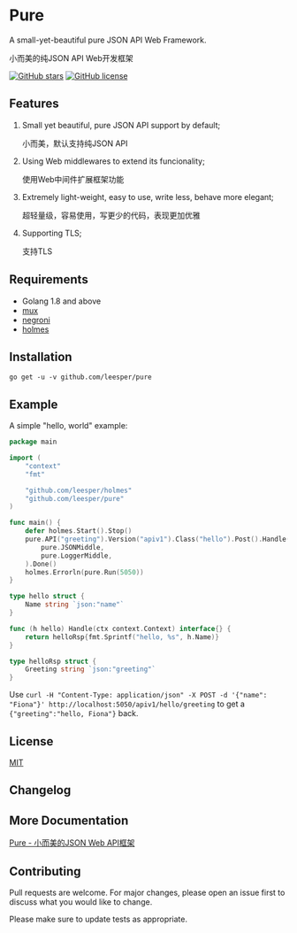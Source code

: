 # Pure

A small-yet-beautiful pure JSON API Web Framework.

小而美的纯JSON API Web开发框架

[![GitHub stars](https://img.shields.io/github/stars/leesper/pure.svg)](https://github.com/leesper/pure/stargazers)
[![GitHub license](https://img.shields.io/github/license/leesper/pure.svg)](https://github.com/leesper/pure)

## Features

1. Small yet beautiful, pure JSON API support by default;

    小而美，默认支持纯JSON API

2. Using Web middlewares to extend its funcionality;

    使用Web中间件扩展框架功能

3. Extremely light-weight, easy to use, write less, behave more elegant;

    超轻量级，容易使用，写更少的代码，表现更加优雅

4. Supporting TLS;

    支持TLS

## Requirements

* Golang 1.8 and above
* [mux](https://github.com/gorilla/mux)
* [negroni](https://github.com/urfave/negroni)
* [holmes](https://github.com/leesper/holmes)

## Installation

`go get -u -v github.com/leesper/pure`

## Example

A simple "hello, world" example:

```go
package main

import (
	"context"
	"fmt"

	"github.com/leesper/holmes"
	"github.com/leesper/pure"
)

func main() {
	defer holmes.Start().Stop()
	pure.API("greeting").Version("apiv1").Class("hello").Post().Handle(hello{}).Use(
		pure.JSONMiddle,
		pure.LoggerMiddle,
	).Done()
	holmes.Errorln(pure.Run(5050))
}

type hello struct {
	Name string `json:"name"`
}

func (h hello) Handle(ctx context.Context) interface{} {
	return helloRsp{fmt.Sprintf("hello, %s", h.Name)}
}

type helloRsp struct {
	Greeting string `json:"greeting"`
}
```
Use `curl -H "Content-Type: application/json" -X POST -d '{"name": "Fiona"}' http://localhost:5050/apiv1/hello/greeting` to get a `{"greeting":"hello, Fiona"}` back.

## License

[MIT](https://choosealicense.com/licenses/mit/)

## Changelog



## More Documentation

[Pure - 小而美的JSON Web API框架](http://www.jianshu.com/p/fe5db94d8f51)

## Contributing

Pull requests are welcome. For major changes, please open an issue first
to discuss what you would like to change.

Please make sure to update tests as appropriate.
